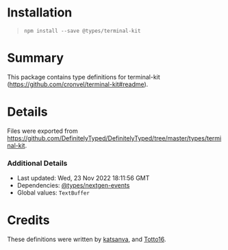 # Installation
> `npm install --save @types/terminal-kit`

# Summary
This package contains type definitions for terminal-kit (https://github.com/cronvel/terminal-kit#readme).

# Details
Files were exported from https://github.com/DefinitelyTyped/DefinitelyTyped/tree/master/types/terminal-kit.

### Additional Details
 * Last updated: Wed, 23 Nov 2022 18:11:56 GMT
 * Dependencies: [@types/nextgen-events](https://npmjs.com/package/@types/nextgen-events)
 * Global values: `TextBuffer`

# Credits
These definitions were written by [katsanva](https://github.com/katsanva), and [Totto16](https://github.com/Totto16).
